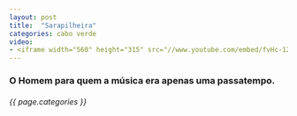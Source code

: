 ```yaml
---
layout: post
title:  "Sarapilheira"
categories: cabo verde
video: 
- <iframe width="560" height="315" src="//www.youtube.com/embed/fvHc-128f04" frameborder="0" allowfullscreen></iframe>
---
```


### O Homem para quem a música era apenas uma passatempo.
###### {{ page.categories }}